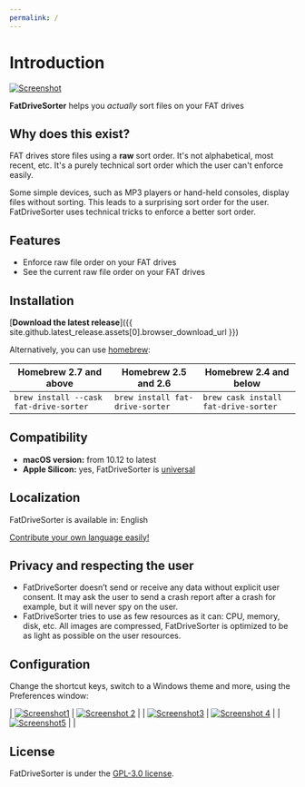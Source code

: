 ```yaml
---
permalink: /
---
```


# Introduction

[![Screenshot](public/demo/frontpage.jpg)](public/demo/frontpage.jpg)

**FatDriveSorter** helps you *actually* sort files on your FAT drives

## Why does this exist?

FAT drives store files using a **raw** sort order. It's not alphabetical, most recent, etc. It's a purely technical sort order which the user can't enforce easily.

Some simple devices, such as MP3 players or hand-held consoles, display files without sorting. This leads to a surprising sort order for the user. FatDriveSorter uses technical tricks to enforce a better sort order.

## Features

* Enforce raw file order on your FAT drives
* See the current raw file order on your FAT drives

## Installation

[**Download the latest release**]({{ site.github.latest_release.assets[0].browser_download_url }})

Alternatively, you can use [homebrew](https://brew.sh/):

| Homebrew 2.7 and above                 | Homebrew 2.5 and 2.6             | Homebrew 2.4 and below               |
|----------------------------------------|----------------------------------|--------------------------------------|
| `brew install --cask fat-drive-sorter` | `brew install fat-drive-sorter`  | `brew cask install fat-drive-sorter` |

## Compatibility

* __macOS version:__ from 10.12 to latest
* __Apple Silicon:__ yes, FatDriveSorter is [universal](https://developer.apple.com/documentation/apple-silicon/porting-your-macos-apps-to-apple-silicon)

## Localization

FatDriveSorter is available in: English

[Contribute your own language easily!](https://poeditor.com/join/project/TTqkcdPO9V)

## Privacy and respecting the user

* FatDriveSorter doesn’t send or receive any data without explicit user consent. It may ask the user to send a crash report after a crash for example, but it will never spy on the user.
* FatDriveSorter tries to use as few resources as it can: CPU, memory, disk, etc. All images are compressed, FatDriveSorter is optimized to be as light as possible on the user resources.

## Configuration

Change the shortcut keys, switch to a Windows theme and more, using the Preferences window:

| [![Screenshot1](public/demo/preferences-appearance.jpg)](public/demo/preferences-appearance.jpg) | [![Screenshot 2](public/demo/preferences-controls.jpg)](public/demo/preferences-controls.jpg) |
| [![Screenshot3](public/demo/preferences-blacklist.jpg)](public/demo/preferences-blacklist.jpg) | [![Screenshot 4](public/demo/preferences-policies.jpg)](public/demo/preferences-policies.jpg) |
| [![Screenshot5](public/demo/preferences-general.jpg)](public/demo/preferences-general.jpg) | |

## License

FatDriveSorter is under the [GPL-3.0 license](https://github.com/lwouis/fat-drive-sorter/blob/master/LICENCE.md). 
